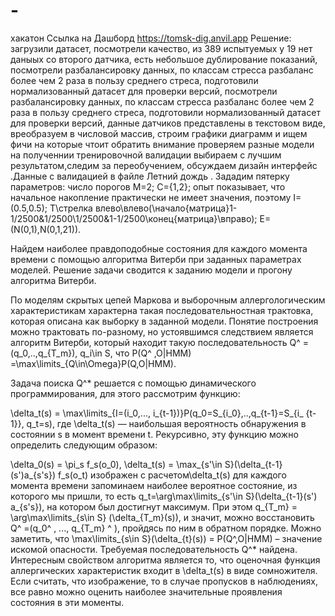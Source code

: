 # -
хакатон
Ссылка на Дашборд
https://tomsk-dig.anvil.app
Решение:
загрузили датасет, посмотрели качество, из 389 испытуемых у 19 нет даныых со второго датчика, есть небольшое дублирование показаний, посмотрели разбалансировку данных, по классам стресса разбаланс более чем 2 раза в пользу среднего стреса, подготовили нормализованный датасет для проверки версий, посмотрели разбалансировку данных, по классам стресса разбаланс более чем 2 раза в пользу среднего стреса, подготовили нормализованный датасет для проверки версий,
данные датчиков представлены в текстовом виде, вреобразуем в числовой массив, строим графики диаграмм и ищем фичи на которые чтоит обратить внимание
проверяем разные модели на полученнии тренировочной валидации выбираем  с лучшим результатом,следим за переобучением, обсуждаем дизайн интерфейс .Данные с валидацией в файле Летний дождь .
Зададим пятерку параметров: число порогов M=2; С={1,2}; опыт показывает, что начальное накопление практически не имеет значения, поэтому I=(0.5,0.5); T\стрелка влево\влево(\начало{матрица}1-1/2500&1/2500\1/2500&1-1/2500\конец{матрица}\вправо); E=(N(0,1),N(0,1,21)).

Найдем наиболее правдоподобные состояния для каждого момента времени с помощью алгоритма Витерби при заданных параметрах моделей. Решение задачи сводится к заданию модели и прогону алгоритма Витерби.

По моделям скрытых цепей Маркова и выборочным аллергологическим характеристикам характерна такая последовательностная трактовка, которая описана как выборку в заданной модели. Понятие построения можно трактовать по-разному, но устоявшимся следствием является алгоритм Витерби, который находит такую ​​последовательность Q^ = (q_0,..,q_{T_m}), q_i\in S, что P(Q^ ,O|HMM) =\max\limits_{Q\in\Omega}P(Q,O|HMM).

Задача поиска Q^* решается с помощью динамического программирования, для этого рассмотрим функцию:

\delta_t(s) = \max\limits_{I=(i_0,..., i_{t-1})}P(q_0=S_{i_0},..,q_{t-1}=S_{i_ {t-1}}, q_t=s), где \delta_t(s) — наибольшая вероятность обнаружения в состоянии s в момент времени t. Рекурсивно, эту функцию можно определить следующим образом:

\delta_0(s) = \pi_s f_s(o_0), \delta_t(s) = \max_{s'\in S}(\delta_{t-1}(s')a_{s's}) f_s(o_t) изображен с расчетом\delta_t(s) для каждого момента времени запоминаем наиболее вероятное состояние, из которого мы пришли, то есть q_t=\arg\max\limits_{s'\in S}(\delta_{t-1}(s') a_{s's}), на котором был достигнут максимум. При этом q_{T_m} = \arg\max\limits_{s\in S} (\delta_{T_m}(s)), и значит, можно восстановить Q^ =(q_0^ , ..., q_{T_m} ^ ), пройдясь по ним в обратном порядке. Можно заметить, что \max\limits_{s\in S}(\delta_{t}(s)) = P(Q^,O|HMM) – значение искомой опасности. Требуемая последовательность Q^* найдена. Интересным свойством алгоритма является то, что оценочная функция аллергических характеристик входит в \delta_t(s) в виде сомножителя. Если считать, что изображение, то в случае пропусков в наблюдениях, все равно можно оценить наиболее значительные проявления состояния в эти моменты.

